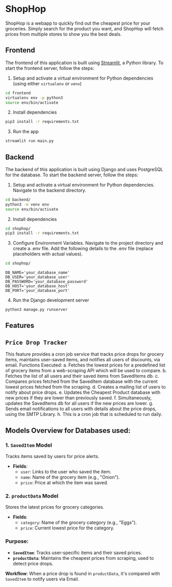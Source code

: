 # ShopHop

ShopHop is a webapp to quickly find out the cheapest price for your groceries. Simply search for the product you want, and ShopHop will fetch prices from multiple stores to show you the best deals.

## Frontend

The frontend of this application is built using [Streamlit](https://streamlit.io/), a Python library. To start the frontend server, follow the steps:

1. Setup and activate a virtual environment for Python dependencies (using either `virtualenv` or `venv`)

```bash
cd frontend
virtualenv env -p python3
source env/bin/activate
```

2. Install dependencies

```bash
pip3 install -r requirements.txt
```

3. Run the app

```bash
streamlit run main.py
```

## Backend

The backend of this application is built using Django and uses PostgreSQL for the database. To start the backend server, follow the steps:

1. Setup and activate a virtual environment for Python dependencies. Navigate to the backend directory.

```bash
cd backend/
python3 -m venv env
source env/bin/activate
```

2. Install dependencies

```bash
cd shophop/
pip3 install -r requirements.txt
```

3. Configure Environment Variables. Navigate to the project directory and create a .env file. Add the following details to the .env file (replace placeholders with actual values).

```bash
cd shophop/
```

```
DB_NAME='your_database_name'
DB_USER='your_database_user'
DB_PASSWORD='your_database_password'
DB_HOST='your_database_host'
DB_PORT='your_database_port'
```

4. Run the Django development server

```bash
python3 manage.py runserver
```

## Features

## **`Price Drop Tracker`**

This feature provides a cron job service that tracks price drops for grocery items, maintains user-saved items, and notifies all users of discounts, via email.
Functions Executed:
a. Fetches the lowest prices for a predefined list of grocery items from a web-scraping API which will be used to compare.
b. Fetches the list of all users and their saved items from SavedItems db.
c. Compares prices fetched from the SavedItem database with the current lowest prices fetched from the scraping.
d. Creates a mailing list of users to notify about price drops.
e. Updates the Cheapest Product database with new prices if they are lower than previously saved.
f. Simultaneously, updates the SavedItems db for all users if the new prices are lower.
g. Sends email notifications to all users with details about the price drops, using the SMTP Library.
h. This is a cron job that is scheduled to run daily.

## Models Overview for Databases used:

### 1. **`SavedItem` Model**

Tracks items saved by users for price alerts.

- **Fields**:
  - `user`: Links to the user who saved the item.
  - `name`: Name of the grocery item (e.g., "Onion").
  - `price`: Price at which the item was saved.

### 2. **`productData` Model**

Stores the latest prices for grocery categories.

- **Fields**:
  - `category`: Name of the grocery category (e.g., "Eggs").
  - `price`: Current lowest price for the category.

### Purpose:

- **`SavedItem`**: Tracks user-specific items and their saved prices.
- **`productData`**: Maintains the cheapest prices from scraping, used to detect price drops.

**Workflow**:
When a price drop is found in `productData`, it's compared with `SavedItem` to notify users via Email.

